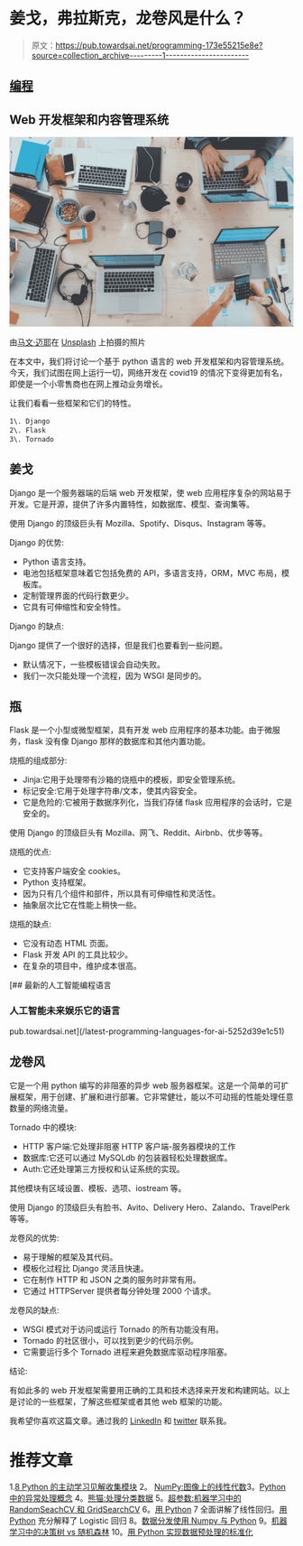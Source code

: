 # 姜戈，弗拉斯克，龙卷风是什么？

> 原文：<https://pub.towardsai.net/programming-173e55215e8e?source=collection_archive---------1----------------------->

## [编程](https://towardsai.net/p/category/programming)

## Web 开发框架和内容管理系统

![](img/8c165a2151dd5609225f89940a71df03.png)

由[马文·迈耶](https://unsplash.com/@marvelous?utm_source=medium&utm_medium=referral)在 [Unsplash](https://unsplash.com?utm_source=medium&utm_medium=referral) 上拍摄的照片

在本文中，我们将讨论一个基于 python 语言的 web 开发框架和内容管理系统。今天，我们试图在网上运行一切，网络开发在 covid19 的情况下变得更加有名，即使是一个小零售商也在网上推动业务增长。

让我们看看一些框架和它们的特性。

```
1\. Django
2\. Flask
3\. Tornado
```

## 姜戈

Django 是一个服务器端的后端 web 开发框架，使 web 应用程序复杂的网站易于开发。它是开源，提供了许多内置特性，如数据库、模型、查询集等。

使用 Django 的顶级巨头有 Mozilla、Spotify、Disqus、Instagram 等等。

Django 的优势:

*   Python 语言支持。
*   电池包括框架意味着它包括免费的 API，多语言支持，ORM，MVC 布局，模板库。
*   定制管理界面的代码行数更少。
*   它具有可伸缩性和安全特性。

Django 的缺点:

Django 提供了一个很好的选择，但是我们也要看到一些问题。

*   默认情况下，一些模板错误会自动失败。
*   我们一次只能处理一个流程，因为 WSGI 是同步的。

## 瓶

Flask 是一个小型或微型框架，具有开发 web 应用程序的基本功能。由于微服务，flask 没有像 Django 那样的数据库和其他内置功能。

烧瓶的组成部分:

*   Jinja:它用于处理带有沙箱的烧瓶中的模板，即安全管理系统。
*   标记安全:它用于处理字符串/文本，使其内容安全。
*   它是危险的:它被用于数据序列化，当我们存储 flask 应用程序的会话时，它是安全的。

使用 Django 的顶级巨头有 Mozilla、网飞、Reddit、Airbnb、优步等等。

烧瓶的优点:

*   它支持客户端安全 cookies。
*   Python 支持框架。
*   因为只有几个组件和部件，所以具有可伸缩性和灵活性。
*   抽象层次比它在性能上稍快一些。

烧瓶的缺点:

*   它没有动态 HTML 页面。
*   Flask 开发 API 的工具比较少。
*   在复杂的项目中，维护成本很高。

[](/latest-programming-languages-for-ai-5252d39e1c51) [## 最新的人工智能编程语言

### 人工智能未来娱乐它的语言

pub.towardsai.net](/latest-programming-languages-for-ai-5252d39e1c51) 

## 龙卷风

它是一个用 python 编写的非阻塞的异步 web 服务器框架。这是一个简单的可扩展框架，用于创建、扩展和进行部署。它非常健壮，能以不可动摇的性能处理任意数量的网络流量。

Tornado 中的模块:

*   HTTP 客户端:它处理非阻塞 HTTP 客户端-服务器模块的工作
*   数据库:它还可以通过 MySQLdb 的包装器轻松处理数据库。
*   Auth:它还处理第三方授权和认证系统的实现。

其他模块有区域设置、模板、选项、iostream 等。

使用 Django 的顶级巨头有脸书、Avito、Delivery Hero、Zalando、TravelPerk 等等。

龙卷风的优势:

*   易于理解的框架及其代码。
*   模板化过程比 Django 灵活且快速。
*   它在制作 HTTP 和 JSON 之类的服务时非常有用。
*   它通过 HTTPServer 提供者每分钟处理 2000 个请求。

龙卷风的缺点:

*   WSGI 模式对于访问或运行 Tornado 的所有功能没有用。
*   Tornado 的社区很小，可以找到更少的代码示例。
*   它需要运行多个 Tornado 进程来避免数据库驱动程序阻塞。

结论:

有如此多的 web 开发框架需要用正确的工具和技术选择来开发和构建网站。以上是讨论的一些框架，了解这些框架或者其他 web 框架的功能。

我希望你喜欢这篇文章。通过我的 [LinkedIn](https://www.linkedin.com/in/data-scientist-95040a1ab/) 和 [twitter](https://twitter.com/amitprius) 联系我。

# 推荐文章

1.[8 Python 的主动学习见解收集模块](/8-active-learning-insights-of-python-collection-module-6c9e0cc16f6b?source=friends_link&sk=4a5c9f9ad552005636ae720a658281b1)
2。 [NumPy:图像上的线性代数](/numpy-linear-algebra-on-images-ed3180978cdb?source=friends_link&sk=d9afa4a1206971f9b1f64862f6291ac0)3。[Python 中的异常处理概念](/exception-handling-concepts-in-python-4d5116decac3?source=friends_link&sk=a0ed49d9fdeaa67925eac34ecb55ea30)
4。[熊猫:处理分类数据](/pandas-dealing-with-categorical-data-7547305582ff?source=friends_link&sk=11c6809f6623dd4f6dd74d43727297cf)
5。[超参数:机器学习中的 RandomSeachCV 和 GridSearchCV](/hyper-parameters-randomseachcv-and-gridsearchcv-in-machine-learning-b7d091cf56f4?source=friends_link&sk=cab337083fb09601114a6e466ec59689)
6。[用 Python](https://medium.com/towards-artificial-intelligence/fully-explained-linear-regression-with-python-fe2b313f32f3?source=friends_link&sk=53c91a2a51347ec2d93f8222c0e06402)
7 全面讲解了线性回归。[用 Python](https://medium.com/towards-artificial-intelligence/fully-explained-logistic-regression-with-python-f4a16413ddcd?source=friends_link&sk=528181f15a44e48ea38fdd9579241a78)
充分解释了 Logistic 回归 8。[数据分发使用 Numpy 与 Python](/data-distribution-using-numpy-with-python-3b64aae6f9d6?source=friends_link&sk=809e75802cbd25ddceb5f0f6496c9803)
9。[机器学习中的决策树 vs 随机森林](/decision-trees-vs-random-forests-in-machine-learning-be56c093b0f?source=friends_link&sk=91377248a43b62fe7aeb89a69e590860)
10。[用 Python 实现数据预处理的标准化](/standardization-in-data-preprocessing-with-python-96ae89d2f658?source=friends_link&sk=f348435582e8fbb47407e9b359787e41)